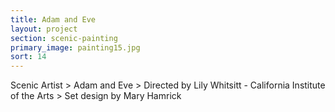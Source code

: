```yaml
---
title: Adam and Eve
layout: project
section: scenic-painting
primary_image: painting15.jpg
sort: 14
---
```


Scenic Artist > Adam and Eve > Directed by Lily Whitsitt - California Institute of the Arts > Set design by Mary Hamrick
